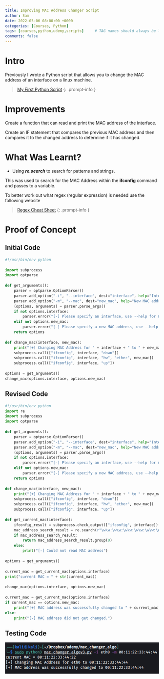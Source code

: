 ```yaml
---
title: Improving MAC Address Changer Script
author: Sam
date: 2022-05-06 08:00:00 +0000
categories: [Courses, Python]
tags: [courses,python,udemy,scripts]     # TAG names should always be lowercase
comments: false
---
```


# Intro

Previously I wrote a Python script that allows you to change the MAC address of an interface on a linux machine.

> [My First Python Script](https://passthehash.co.uk/posts/My-First-Python-Script/)
{: .prompt-info }

# Improvements

Create a function that can read and print the MAC address of the interface.

Create an IF statement that compares the previous MAC address and then compares it to the changed address to determine if it has changed.

# What Was Learnt?

* Using ***re.search*** to search for patterns and strings.

This was used to search for the MAC Address within the **ifconfig** command and passes to a variable.

To better work out what regex (regular expression) is needed use the following website

> [Regex Cheat Sheet](https://pythex.org/)
{: .prompt-info }

#  Proof of Concept

## Initial Code

```python
#!/usr/bin/env python

import subprocess
import optparse

def get_arguments():
    parser = optparse.OptionParser()
    parser.add_option("-i", "--interface", dest="interface", help="Interface to change its MAC address")
    parser.add_option("-m", "--mac", dest="new_mac", help="New MAC address")
    (options, arguments) = parser.parse_args()
    if not options.interface:
        parser.error("[-] Please specify an interface, use --help for more info.")
    elif not options.new_mac:
        parser.error("[-] Please specify a new MAC address, use --help for more info.")
    return options

def change_mac(interface, new_mac):
    print("[+] Changing MAC Address for " + interface + " to " + new_mac)
    subprocess.call(["ifconfig", interface, "down"])
    subprocess.call(["ifconfig", interface, "hw", "ether", new_mac])
    subprocess.call(["ifconfig", interface, "up"])

options = get_arguments()
change_mac(options.interface, options.new_mac)
```

## Revised Code

```python
#!/usr/bin/env python
import re
import subprocess
import optparse

def get_arguments():
    parser = optparse.OptionParser()
    parser.add_option("-i", "--interface", dest="interface", help="Interface to change its MAC address")
    parser.add_option("-m", "--mac", dest="new_mac", help="New MAC address")
    (options, arguments) = parser.parse_args()
    if not options.interface:
        parser.error("[-] Please specify an interface, use --help for more info.")
    elif not options.new_mac:
        parser.error("[-] Please specify a new MAC address, use --help for more info.")
    return options

def change_mac(interface, new_mac):
    print("[+] Changing MAC Address for " + interface + " to " + new_mac)
    subprocess.call(["ifconfig", interface, "down"])
    subprocess.call(["ifconfig", interface, "hw", "ether", new_mac])
    subprocess.call(["ifconfig", interface, "up"])

def get_current_mac(interface):
    ifconfig_result = subprocess.check_output(["ifconfig", interface])
    mac_address_search_result = re.search(r"\w\w:\w\w:\w\w:\w\w:\w\w:\w\w", str(ifconfig_result))
    if mac_address_search_result:
        return mac_address_search_result.group(0)
    else:
        print("[-] Could not read MAC address")

options = get_arguments()

current_mac = get_current_mac(options.interface)
print("current MAC = " + str(current_mac))

change_mac(options.interface, options.new_mac)

current_mac = get_current_mac(options.interface)
if current_mac == options.new_mac:
    print("[+] MAC address was successfully changed to " + current_mac)
else:
    print("[-] MAC address did not get changed.")
```
 
## Testing Code

![terminalshot](/assets/img/macaddresschange.png)